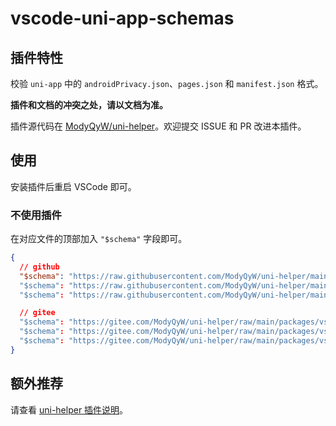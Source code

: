 # vscode-uni-app-schemas

## 插件特性

校验 `uni-app` 中的 `androidPrivacy.json`、`pages.json` 和 `manifest.json` 格式。

**插件和文档的冲突之处，请以文档为准。**

插件源代码在 [ModyQyW/uni-helper](https://github.com/ModyQyW/uni-helper)。欢迎提交 ISSUE 和 PR 改进本插件。

## 使用

安装插件后重启 VSCode 即可。

### 不使用插件

在对应文件的顶部加入 `"$schema"` 字段即可。

```JSON
{
  // github
  "$schema": "https://raw.githubusercontent.com/ModyQyW/uni-helper/main/packages/vscode-uni-app-schemas/schemas/androidPrivacy.json"
  "$schema": "https://raw.githubusercontent.com/ModyQyW/uni-helper/main/packages/vscode-uni-app-schemas/schemas/manifest.json"
  "$schema": "https://raw.githubusercontent.com/ModyQyW/uni-helper/main/packages/vscode-uni-app-schemas/schemas/pages.json"

  // gitee
  "$schema": "https://gitee.com/ModyQyW/uni-helper/raw/main/packages/vscode-uni-app-schemas/schemas/androidPrivacy.json"
  "$schema": "https://gitee.com/ModyQyW/uni-helper/raw/main/packages/vscode-uni-app-schemas/schemas/manifest.json"
  "$schema": "https://gitee.com/ModyQyW/uni-helper/raw/main/packages/vscode-uni-app-schemas/schemas/pages.json"
}
```

## 额外推荐

请查看 [uni-helper 插件说明](https://marketplace.visualstudio.com/items?itemName=ModyQyW.vscode-uni-helper)。
